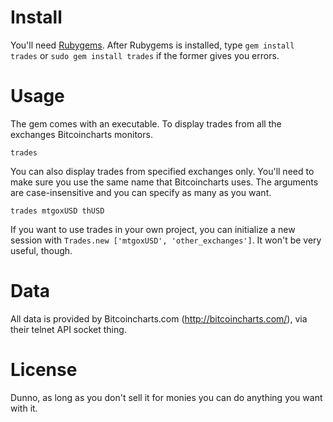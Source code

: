 Install
=======

You'll need [Rubygems](https://rubygems.org/pages/download). After Rubygems is installed, type `gem install trades` or `sudo gem install trades` if the former gives you errors.

Usage
=====

The gem comes with an executable. To display trades from all the exchanges Bitcoincharts monitors.

	trades

You can also display trades from specified exchanges only. You'll need to make sure you use the same name that Bitcoincharts uses. The arguments are case-insensitive and you can specify as many as you want.

	trades mtgoxUSD thUSD

If you want to use trades in your own project, you can initialize a new session with `Trades.new ['mtgoxUSD', 'other_exchanges']`. It won't be very useful, though.

Data
====

All data is provided by Bitcoincharts.com (http://bitcoincharts.com/), via their telnet API socket thing.

License
=======

Dunno, as long as you don't sell it for monies you can do anything you want with it.